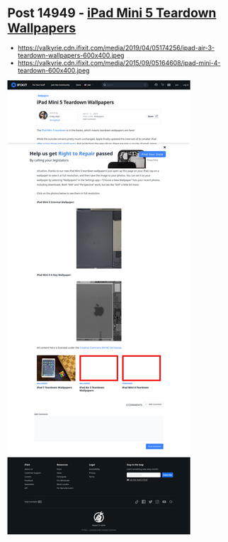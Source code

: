 # Post 14949 - [iPad Mini 5 Teardown Wallpapers](https://www.ifixit.com/News/14949/ipad-mini-5-teardown-wallpapers)

- https://valkyrie.cdn.ifixit.com/media/2019/04/05174256/ipad-air-3-teardown-wallpapers-600x400.jpeg
- https://valkyrie.cdn.ifixit.com/media/2015/09/05164608/ipad-mini-4-teardown-600x400.jpeg

![screencap](screenshots/94994495-95b6-455e-a819-238ed13bd950.png)
